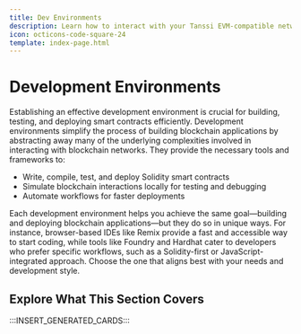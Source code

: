 ```yaml
---
title: Dev Environments
description: Learn how to interact with your Tanssi EVM-compatible network through the Ethereum API with different Ethereum tools like Remix, Hardhat, Foundry, and more.
icon: octicons-code-square-24
template: index-page.html
---
```


# Development Environments

Establishing an effective development environment is crucial for building, testing, and deploying smart contracts efficiently. Development environments simplify the process of building blockchain applications by abstracting away many of the underlying complexities involved in interacting with blockchain networks. They provide the necessary tools and frameworks to:

- Write, compile, test, and deploy Solidity smart contracts
- Simulate blockchain interactions locally for testing and debugging
- Automate workflows for faster deployments

Each development environment helps you achieve the same goal—building and deploying blockchain applications—but they do so in unique ways. For instance, browser-based IDEs like Remix provide a fast and accessible way to start coding, while tools like Foundry and Hardhat cater to developers who prefer specific workflows, such as a Solidity-first or JavaScript-integrated approach. Choose the one that aligns best with your needs and development style.

## Explore What This Section Covers

:::INSERT_GENERATED_CARDS:::
